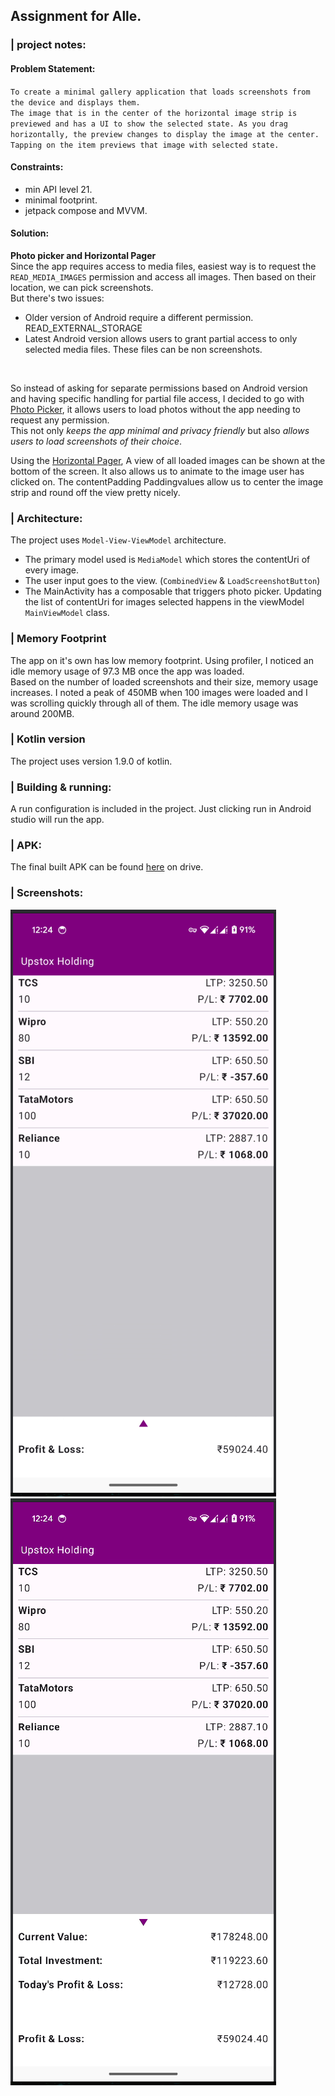 ## Assignment for Alle.

### | project notes:

#### Problem Statement:
`
To create a minimal gallery application that loads screenshots from the device and displays them.
`<br>`
The image that is in the center of the horizontal image strip is previewed and has a UI to show the selected state.
As you drag horizontally, the preview changes to display the image at the center. Tapping on the item previews that image with selected state.
`
#### Constraints:
- min API level 21.
- minimal footprint.
- jetpack compose and MVVM.

#### Solution:

**Photo picker and Horizontal Pager**
<br>
Since the app requires access to media files, easiest way is to request the `READ_MEDIA_IMAGES` permission and access all images. Then based on their location, we can pick screenshots.
<br>
But there's two issues:
- Older version of Android require a different permission. READ_EXTERNAL_STORAGE
- Latest Android version allows users to grant partial access to only selected media files. These files can be non screenshots.
<br>

So instead of asking for separate permissions based on Android version and having specific handling for partial file access, I decided to go with [Photo Picker](https://developer.android.com/training/data-storage/shared/photopicker), it allows users to load photos without the app needing to request any permission.
<br>
This not only *keeps the app minimal and privacy friendly* but also *allows users to load screenshots of their choice*.

Using the [Horizontal Pager](https://developer.android.com/reference/kotlin/androidx/compose/foundation/pager/package-summary#HorizontalPager(androidx.compose.foundation.pager.PagerState,androidx.compose.ui.Modifier,androidx.compose.foundation.layout.PaddingValues,androidx.compose.foundation.pager.PageSize,kotlin.Int,androidx.compose.ui.unit.Dp,androidx.compose.ui.Alignment.Vertical,androidx.compose.foundation.gestures.TargetedFlingBehavior,kotlin.Boolean,kotlin.Boolean,kotlin.Function1,androidx.compose.ui.input.nestedscroll.NestedScrollConnection,androidx.compose.foundation.gestures.snapping.SnapPosition,kotlin.Function2)),
A view of all loaded images can be shown at the bottom of the screen. It also allows us to animate to the image user has clicked on. The contentPadding Paddingvalues allow us to center the image strip and round off the view pretty nicely.


### | Architecture:

The project uses `Model-View-ViewModel` architecture.
<br>
- The primary model used is `MediaModel` which stores the contentUri of every image.
- The user input goes to the view. (`CombinedView` & `LoadScreenshotButton`)
- The MainActivity has a composable that triggers photo picker. Updating the list of contentUri for images selected happens in the viewModel `MainViewModel` class.

### | Memory Footprint
The app on it's own has low memory footprint. Using profiler, I noticed an idle memory usage of 97.3 MB once the app was loaded.
<br>
Based on the number of loaded screenshots and their size, memory usage increases. I noted a peak of 450MB when 100 images were loaded and I was scrolling quickly through all of them. The idle memory usage was around 200MB.

### | Kotlin version
The project uses version 1.9.0 of kotlin.

### | Building & running:
A run configuration is included in the project. Just clicking run in Android studio will run the app.

### | APK:
The final built APK can be found [here](https://drive.google.com/file/d/1v82KcWfH-VLrRhKtgVMr8t_eEIAK400t/view?usp=sharing) on drive.

### | Screenshots:
![image 1](https://raw.githubusercontent.com/the-loudspeaker/StockHoldings/main/screenshots/Screenshot%20from%202024-04-11%2012-24-38.png) ![image 2](https://github.com/the-loudspeaker/StockHoldings/blob/main/screenshots/Screenshot%20from%202024-04-11%2012-24-45.png?raw=true)
